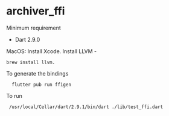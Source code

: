 # archiver_ffi

Minimum requirement
 - Dart 2.9.0

MacOS:
    Install Xcode.
    Install LLVM -  
    
```shell
brew install llvm.
```

To generate the bindings
```shell
  flutter pub run ffigen
```

To run
```shell
 /usr/local/Cellar/dart/2.9.1/bin/dart ./lib/test_ffi.dart
```
